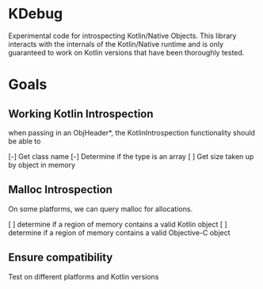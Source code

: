 KDebug
=====

Experimental code for introspecting Kotlin/Native Objects.
This library interacts with the internals of the Kotlin/Native 
runtime and is only guaranteed to work on Kotlin versions that
have been thoroughly tested.

Goals
=====

Working Kotlin Introspection
----------------------------

when passing in an ObjHeader*, the KotlinIntrospection functionality 
should be able to

[-] Get class name
[-] Determine if the type is an array
[ ] Get size taken up by object in memory

Malloc Introspection
--------------------

On some platforms, we can query malloc for allocations.

[ ] determine if a region of memory contains a valid Kotlin object
[ ] determine if a region of memory contains a valid Objective-C object

Ensure compatibility
--------------------

Test on different platforms and Kotlin versions